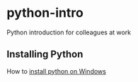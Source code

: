 # python-intro
Python introduction for colleagues at work

## Installing Python
How to  [install python on Windows](/slides/installing_python.md)

